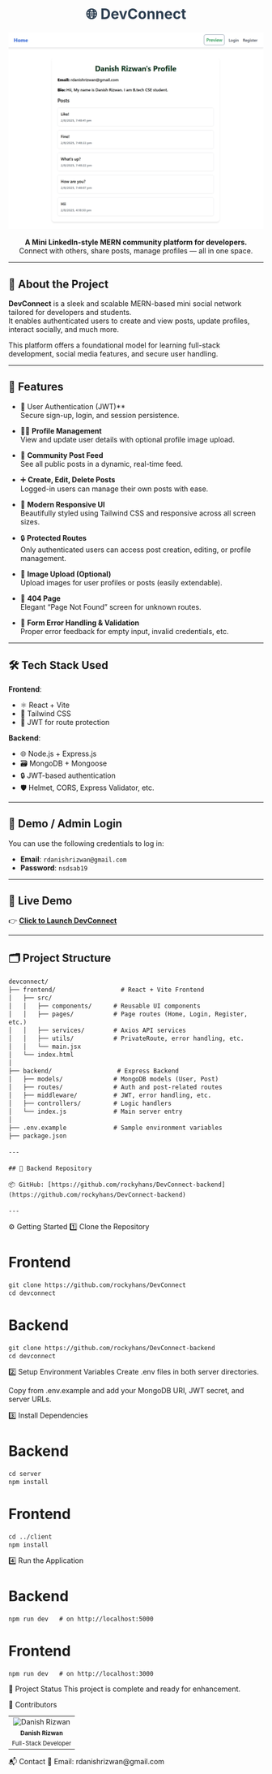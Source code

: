 <h1 align="center" style="color:#2c3e50;">🌐 DevConnect</h1>

<p align="center">
  <img src="./PreviewApp.jpeg" alt="DevConnect Preview" width="700"/>
</p>

<p align="center">
  <b>A Mini LinkedIn-style MERN community platform for developers.</b><br>
  Connect with others, share posts, manage profiles — all in one space.
</p>

---

## 📄 About the Project

**DevConnect** is a sleek and scalable MERN-based mini social network tailored for developers and students.  
It enables authenticated users to create and view posts, update profiles, interact socially, and much more.

This platform offers a foundational model for learning full-stack development, social media features, and secure user handling.

---

## 🌟 Features

- 🔐 User Authentication (JWT)**  
  Secure sign-up, login, and session persistence.

- 🧑‍💻 **Profile Management**  
  View and update user details with optional profile image upload.

- 📰 **Community Post Feed**  
  See all public posts in a dynamic, real-time feed.

- ➕ **Create, Edit, Delete Posts**  
  Logged-in users can manage their own posts with ease.

- 🌈 **Modern Responsive UI**  
  Beautifully styled using Tailwind CSS and responsive across all screen sizes.

- 🔒 **Protected Routes**  
  Only authenticated users can access post creation, editing, or profile management.

- 📂 **Image Upload (Optional)**  
  Upload images for user profiles or posts (easily extendable).

- 🚫 **404 Page**  
  Elegant “Page Not Found” screen for unknown routes.

- 🔧 **Form Error Handling & Validation**  
  Proper error feedback for empty input, invalid credentials, etc.

---

## 🛠️ Tech Stack Used

**Frontend**:  
- ⚛️ React + Vite  
- 🎨 Tailwind CSS  
- 🔐 JWT for route protection

**Backend**:  
- 🌐 Node.js + Express.js  
- 🗃️ MongoDB + Mongoose  
- 🔒 JWT-based authentication  
- 🛡️ Helmet, CORS, Express Validator, etc.

---

## 🔐 Demo / Admin Login

You can use the following credentials to log in:

- **Email**: `rdanishrizwan@gmail.com`  
- **Password**: `nsdsab19`

---

## 🚀 Live Demo

👉 [**Click to Launch DevConnect**](https://dev-connect-chi-khaki.vercel.app/)

---

## 🗂️ Project Structure

```
devconnect/
├── frontend/                  # React + Vite Frontend
│   ├── src/
│   │   ├── components/      # Reusable UI components
│   │   ├── pages/           # Page routes (Home, Login, Register, etc.)
│   │   ├── services/        # Axios API services
│   │   ├── utils/           # PrivateRoute, error handling, etc.
│   │   └── main.jsx
│   └── index.html
│
├── backend/                  # Express Backend
│   ├── models/              # MongoDB models (User, Post)
│   ├── routes/              # Auth and post-related routes
│   ├── middleware/          # JWT, error handling, etc.
│   ├── controllers/         # Logic handlers
│   └── index.js             # Main server entry
│
├── .env.example             # Sample environment variables
├── package.json

---

## 📁 Backend Repository

📦 GitHub: [https://github.com/rockyhans/DevConnect-backend](https://github.com/rockyhans/DevConnect-backend)

---

```
⚙️ Getting Started
1️⃣ Clone the Repository
# Frontend
```
git clone https://github.com/rockyhans/DevConnect 
cd devconnect
```
# Backend
```
git clone https://github.com/rockyhans/DevConnect-backend
cd devconnect
```

2️⃣ Setup Environment Variables
Create .env files in both server directories.

Copy from .env.example and add your MongoDB URI, JWT secret, and server URLs.

3️⃣ Install Dependencies

# Backend
```
cd server
npm install
```

# Frontend
```
cd ../client
npm install
```
4️⃣ Run the Application

# Backend
```
npm run dev   # on http://localhost:5000
```

# Frontend
```
npm run dev   # on http://localhost:3000
```
📅 Project Status
This project is complete and ready for enhancement.


👤 Contributors
<table> <tr> <td align="center"> <img src="https://avatars.githubusercontent.com/u/164065390?v=4" width="80px;" alt="Danish Rizwan"/> <br /> <sub><b>Danish Rizwan</b></sub><br /> <sub>Full-Stack Developer</sub> </td> </tr> </table>
📬 Contact
📧 Email: rdanishrizwan@gmail.com

